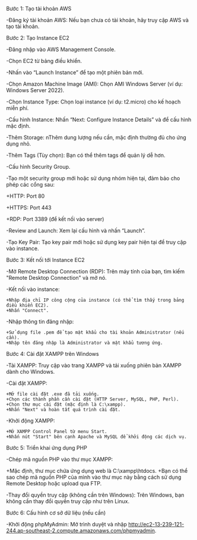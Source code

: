 Bước 1: Tạo tài khoản AWS
  
  -Đăng ký tài khoản AWS: Nếu bạn chưa có tài khoản, hãy truy cập AWS và tạo tài khoản.

Bước 2: Tạo Instance EC2
  
  -Đăng nhập vào AWS Management Console.
  
  -Chọn EC2 từ bảng điều khiển.
  
  -Nhấn vào “Launch Instance” để tạo một phiên bản mới.
  
  -Chọn Amazon Machine Image (AMI): Chọn AMI Windows Server (ví dụ: Windows Server 2022).
  
  -Chọn Instance Type: Chọn loại instance (ví dụ: t2.micro) cho kế hoạch miễn phí.
  
  -Cấu hình Instance: Nhấn “Next: Configure Instance Details” và để cấu hình mặc định.
  
  -Thêm Storage: nThêm dung lượng nếu cần, mặc định thường đủ cho ứng dụng nhỏ.
  
  -Thêm Tags (Tùy chọn): Bạn có thể thêm tags để quản lý dễ hơn.
  
  -Cấu hình Security Group.
  
  -Tạo một security group mới hoặc sử dụng nhóm hiện tại, đảm bảo cho phép các cổng sau: 
  
  +HTTP: Port 80
  
  +HTTPS: Port 443
  
  +RDP: Port 3389 (để kết nối vào server)
  
  -Review and Launch: Xem lại cấu hình và nhấn “Launch”.
  
  -Tạo Key Pair: Tạo key pair mới hoặc sử dụng key pair hiện tại để truy cập vào instance.

Bước 3: Kết nối tới Instance EC2
  
  -Mở Remote Desktop Connection (RDP): Trên máy tính của bạn, tìm kiếm "Remote Desktop Connection" và mở nó.
  
  -Kết nối vào instance:
    
    +Nhập địa chỉ IP công cộng của instance (có thể tìm thấy trong bảng điều khiển EC2).
    +Nhấn "Connect".
  
  -Nhập thông tin đăng nhập:
    
    +Sử dụng file .pem để tạo mật khẩu cho tài khoản Administrator (nếu cần).
    +Nhập tên đăng nhập là Administrator và mật khẩu tương ứng.

Bước 4: Cài đặt XAMPP trên Windows
  
  -Tải XAMPP: Truy cập vào trang XAMPP và tải xuống phiên bản XAMPP dành cho Windows.
  
  -Cài đặt XAMPP:
    
    +Mở file cài đặt .exe đã tải xuống.
    +Chọn các thành phần cần cài đặt (HTTP Server, MySQL, PHP, Perl).
    +Chọn thư mục cài đặt (mặc định là C:\xampp).
    +Nhấn "Next" và hoàn tất quá trình cài đặt.
  
  -Khởi động XAMPP:
    
    +Mở XAMPP Control Panel từ menu Start.
    +Nhấn nút "Start" bên cạnh Apache và MySQL để khởi động các dịch vụ.

Bước 5: Triển khai ứng dụng PHP

-Chép mã nguồn PHP vào thư mục XAMPP:
  
  +Mặc định, thư mục chứa ứng dụng web là C:\xampp\htdocs\.
  +Bạn có thể sao chép mã nguồn PHP của mình vào thư mục này bằng cách sử dụng Remote Desktop hoặc upload qua FTP.

-Thay đổi quyền truy cập (không cần trên Windows): Trên Windows, bạn không cần thay đổi quyền truy cập như trên Linux.

Bước 6: Cấu hình cơ sở dữ liệu (nếu cần)

-Khởi động phpMyAdmin: Mở trình duyệt và nhập http://ec2-13-239-121-244.ap-southeast-2.compute.amazonaws.com/phpmyadmin.
